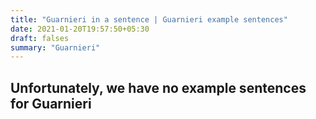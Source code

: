 ```yaml
---
title: "Guarnieri in a sentence | Guarnieri example sentences"
date: 2021-01-20T19:57:50+05:30
draft: falses
summary: "Guarnieri"
---
```

## Unfortunately, we have no example sentences for Guarnieri                 
